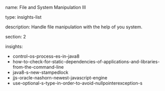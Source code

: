 name: File and System Manipulation III

type: insights-list

description: Handle file manipulation with the help of you system.

section: 2

insights:
  - control-os-process-es-in-java8
  - how-to-check-for-static-dependencies-of-applications-and-libraries-from-the-command-line
  - java8-s-new-stampedlock
  - jjs-oracle-nashorn-newest-javascript-engine
  - use-optional-s-type-in-order-to-avoid-nullpointerexception-s
